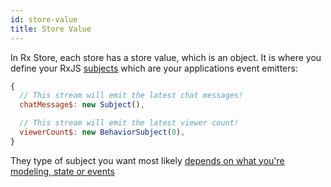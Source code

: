 ```yaml
---
id: store-value
title: Store Value
---
```


In Rx Store, each store has a store value, which is an object. It is where you define your RxJS [subjects](https://rxjs.dev/guide/subject) which are your applications event emitters:

```js
{
  // This stream will emit the latest chat messages!
  chatMessage$: new Subject(),

  // This stream will emit the latest viewer count!
  viewerCount$: new BehaviorSubject(0),
}
```

They type of subject you want most likely [depends on what you're modeling, state or events](../guides/state-vs-events.md)
